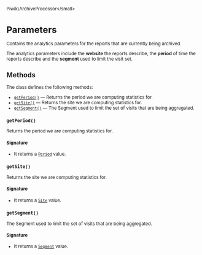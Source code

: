 <small>Piwik\ArchiveProcessor\</small>

Parameters
==========

Contains the analytics parameters for the reports that are currently being archived.

The analytics
parameters include the **website** the reports describe, the **period** of time the reports describe
and the **segment** used to limit the visit set.

Methods
-------

The class defines the following methods:

- [`getPeriod()`](#getperiod) &mdash; Returns the period we are computing statistics for.
- [`getSite()`](#getsite) &mdash; Returns the site we are computing statistics for.
- [`getSegment()`](#getsegment) &mdash; The Segment used to limit the set of visits that are being aggregated.

<a name="getperiod" id="getperiod"></a>
<a name="getPeriod" id="getPeriod"></a>
### `getPeriod()`

Returns the period we are computing statistics for.

#### Signature

- It returns a [`Period`](../../Piwik/Period.md) value.

<a name="getsite" id="getsite"></a>
<a name="getSite" id="getSite"></a>
### `getSite()`

Returns the site we are computing statistics for.

#### Signature

- It returns a [`Site`](../../Piwik/Site.md) value.

<a name="getsegment" id="getsegment"></a>
<a name="getSegment" id="getSegment"></a>
### `getSegment()`

The Segment used to limit the set of visits that are being aggregated.

#### Signature

- It returns a [`Segment`](../../Piwik/Segment.md) value.

